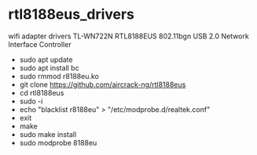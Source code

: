 # rtl8188eus_drivers
wifi adapter drivers TL-WN722N
 RTL8188EUS
802.11bgn USB 2.0 Network Interface Controller 

* sudo apt update
* sudo apt install bc
* sudo rmmod r8188eu.ko
* git clone https://github.com/aircrack-ng/rtl8188eus
* cd rtl8188eus
* sudo -i
* echo "blacklist r8188eu" > "/etc/modprobe.d/realtek.conf"
* exit
* make
* sudo make install
* sudo modprobe 8188eu
